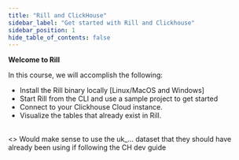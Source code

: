 ```yaml
---
title: "Rill and ClickHouse"
sidebar_label: "Get started with Rill and Clickhouse"
sidebar_position: 1
hide_table_of_contents: false
---
```


**Welcome to Rill**


In this course, we will accomplish the following:

- Install the Rill binary locally [Linux/MacOS and Windows]
- Start Rill from the CLI and use a sample project to get started
- Connect to your Clickhouse Cloud instance. 
- Visualize the tables that already exist in Rill.

<br />
<> Would make sense to use the uk_... dataset that they should have already been using if following the CH dev guide </>


